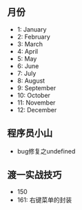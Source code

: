 ## 月份

- 1: January
- 2: February
- 3: March
- 4: April
- 5: May
- 6: June
- 7: July
- 8: August
- 9: September
- 10: October
- 11: November
- 12: December

## 程序员小山
- bug修复之undefined
## 渡一实战技巧
- 150
- 161: 右键菜单的封装